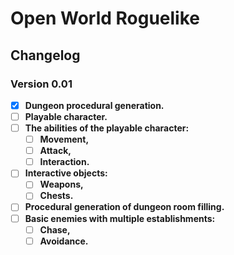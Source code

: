 # Open World Roguelike
## Changelog
### Version 0.01
- [X] **Dungeon procedural generation.<br/>**
- [ ] **Playable character.<br/>**
- [ ] **The abilities of the playable character:<br/>**
  - [ ] **Movement,<br/>**
  - [ ] **Attack,<br/>**
  - [ ] **Interaction.<br/>**
- [ ] **Interactive objects:<br/>**
  - [ ] **Weapons,<br/>**
  - [ ] **Chests.<br/>**
- [ ] **Procedural generation of dungeon room filling.<br/>**
- [ ] **Basic enemies with multiple establishments:<br/>**
  - [ ] **Chase,<br/>**
  - [ ] **Avoidance.<br/>**
